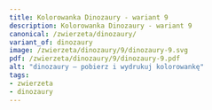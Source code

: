 ```yaml
---
title: Kolorowanka Dinozaury - wariant 9
description: Kolorowanka Dinozaury - wariant 9
canonical: /zwierzeta/dinozaury/
variant_of: dinozaury
image: /zwierzeta/dinozaury/9/dinozaury-9.svg
pdf: /zwierzeta/dinozaury/9/dinozaury-9.pdf
alt: "dinozaury – pobierz i wydrukuj kolorowankę"
tags:
- zwierzeta
- dinozaury
---
```

